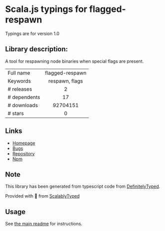 
# Scala.js typings for flagged-respawn

Typings are for version 1.0

## Library description:
A tool for respawning node binaries when special flags are present.

|                    |                 |
| ------------------ | :-------------: |
| Full name          | flagged-respawn |
| Keywords           | respawn, flags |
| # releases         | 2 |
| # dependents       | 17 |
| # downloads        | 92704151 |
| # stars            | 0 |

## Links
- [Homepage](https://github.com/gulpjs/flagged-respawn#readme)
- [Bugs](https://github.com/gulpjs/flagged-respawn/issues)
- [Repository](https://github.com/gulpjs/flagged-respawn)
- [Npm](https://www.npmjs.com/package/flagged-respawn)
    


## Note
This library has been generated from typescript code from [DefinitelyTyped](https://definitelytyped.org).

Provided with :purple_heart: from [ScalablyTyped](https://github.com/oyvindberg/ScalablyTyped)

## Usage
See [the main readme](../../readme.md) for instructions.


